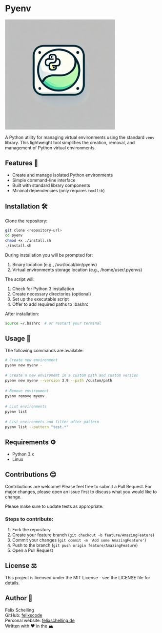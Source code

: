 <div align="left">
<h1>Pyenv</h1>
    <img src="logo.webp" alt="Pyenv Logo" width="360" height="360">
</div>

A Python utility for managing virtual environments using the standard `venv` library. This lightweight tool simplifies the creation, removal, and management of Python virtual environments.

## Features 🎯

- Create and manage isolated Python environments
- Simple command-line interface
- Built with standard library components
- Minimal dependencies (only requires `tomllib`)

## Installation 🛠️


Clone the repository:
   ```bash
   git clone <repository-url>
   cd pyenv
   chmod +x ./install.sh
   ./install.sh
```
During installation you will be prompted for:

1. Binary location (e.g., /usr/local/bin/pyenv)
2. Virtual environments storage location (e.g., /home/user/.pyenvs)

The script will:
1. Check for Python 3 installation
2. Create necessary directories (optional)
3. Set up the executable script
4. Offer to add required paths to .bashrc

After installation:
```sh
source ~/.bashrc  # or restart your terminal
```
## Usage 🔧


The following commands are available:

```sh
# Create new environment
pyenv new myenv -

# Create a new environemt in a custom path and custom version
pyenv new myenv --version 3.9 --path /custom/path

# Remove environment
pyenv remove myenv

# List environments
pyenv list

# List environmets and filter after pattern
pyenv list --pattern "test.*"
```

## Requirements ⚙️
- Python 3.x
- Linux

## Contributions 😊

Contributions are welcome! Please feel free to submit a Pull Request. For major changes, please open an issue first to discuss what you would like to change.

Please make sure to update tests as appropriate.

### Steps to contribute:

1. Fork the repository
2. Create your feature branch (`git checkout -b feature/AmazingFeature`)
3. Commit your changes (`git commit -m 'Add some AmazingFeature'`)
4. Push to the branch (`git push origin feature/AmazingFeature`)
5. Open a Pull Request

## License ⚖️

This project is licensed under the MIT License - see the LICENSE file for details.

## Author 👤

Felix Schelling<br>
GitHub: [felixscode](https://github.com/felixscode)<br>
Personal website: [felixschelling.de](https://felixschelling.de)<br>
Written with ❤️ in the 🏔️